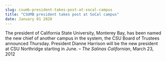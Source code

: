 ```yaml
---
slug: csumb-president-takes-post-at-socal-campus
title: "CSUMB president takes post at SoCal campus"
date: January 01 2020
---
```


 
<p>
  The president of California State University, Monterey Bay, has been named the
  new chief of another campus in the system, the CSU Board of Trustees announced
  Thursday. President Dianne Harrison will be the new president at CSU
  Northridge starting in June. – <em>The Salinas Californian</em>, March 23,
  2012
</p>
 
